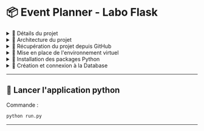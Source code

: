 # 📦 Event Planner - Labo Flask

<details>
<summary>📌 Détails du projet</summary>

## 🎯 Contexte

Développement d'une API REST en Flask permettant de gérer les événements, les utilisateurs, les inscriptions et les rôles.

---

## 📚 Objectifs pédagogiques

- Appliquer Flask en architecture MVC complète
- Utiliser SQLAlchemy pour le mapping base de données
- Implémenter la validation via Marshmallow
- Sécuriser l’API avec JWT
- Mettre en place des rôles (utilisateur, participant, admin)
- Utiliser Thunder Client ou Postman pour tester l’API

---

## 🧩 Entités à modéliser

- ✅ User : id, email, password (hashé), nom, prénom, rôle (utilisateur/participant/admin), statut,
infos complémentaires (allergies, GSM...)
- ✅ Event : id, titre, date_debut, date_fin, lieu, statut (en attente, confirmé, passé)
- ✅ Theme : id, nom (lié à Event)
- ✅ Participation : id, id_user, id_event, confirmé
- ✅ Commentaire : id, contenu, id_user, id_event (autorisé uniquement si l'événement est passé)

---

## 🛡️ Gestion des rôles

- Utilisateur : inscription, demande de participation, commenter un événement passé
- Participant : compléter son profil, s’inscrire à un événement, voir ses événements
- Admin : créer événements et thèmes, valider les demandes, bannir un utilisateur

---

## 🚀 Fonctionnalités à implémenter

- 🔴 Inscription & connexion avec JWT
- 🔴 Consultation publique des événements par date/statut
- 🔴 Demande de rôle participant et validation par admin
- 🔴 Création/gestion des événements et thèmes par admin
- 🔴 Inscription à un événement par un participant
- 🔴 Ajout de commentaire sur un événement passé

---

</details>

<details>
<summary>📌 Architecture du projet</summary>

### 📁 Arborescence du projet `EventPlanner`

```
📦 EventPlanner/                             # Dossier racine du projet Flask
│
├── 📂 app/                                  # Dossier principal de l'application Flask
│   │
│   ├── 📂 controllers/                      # Contient la logique métier (contrôle les flux entre modèles et routes)
│   │   └── 📄 user_controller.py               # Contrôleur lié à la logique utilisateur
│   │
│   ├── 📂 models/                           # Contient les modèles de données et les schémas de validation
│   │   │
│   │   ├── 📂 db/                           # Modèles de base de données (SQLAlchemy ORM)
│   │   │   ├── 📄 __init__.py                  # Initialise le sous-package `db`, importe les modèles
│   │   │   ├── 📄 base_model.py                # Modèle de base (hérité par les autres modèles)
│   │   │   ├── 📄 user_model.py                # Modèle représentant les utilisateurs
│   │   │   ├── 📄 event_model.py               # Modèle représentant les événements
│   │   │   ├── 📄 theme_model.py               # Modèle représentant les thèmes d'événement
│   │   │   ├── 📄 participation_model.py       # Modèle représentant la participation des utilisateurs
│   │   │   └── 📄 comment_model.py             # Modèle représentant les commentaires
│   │   │
│   │   ├── 📂 dto/                          # Contient les schémas de validation (Marshmallow)
│   │   │   ├── 📂 user/                        # Schémas relatifs aux utilisateurs
│   │   │   │   └── 📄 user_schema.py           # Définition des schémas Marshmallow pour User
│   │   │   ├── 📂 event/                       # Schémas relatifs aux événements
│   │   │   ├── 📂 theme/                       # Schémas relatifs aux thèmes
│   │   │   ├── 📂 participation/               # Schémas relatifs aux participations
│   │   │   └── 📂 comment/                     # Schémas relatifs aux commentaires
│   │
│   ├── 📂 routes/                           # Définition des routes Flask (Blueprints)
│   │   └── 📄 user_routes.py                   # Routes liées aux utilisateurs
│   │
│   ├── 📂 tools/                            # Modules utilitaires / outils transversaux
│   │   └── 📄 session_scope.py                 # Context manager pour gérer la session SQLAlchemy proprement
│   │
│   ├── 📄 __init__.py                       # Initialise l'application Flask, les extensions, les Blueprints
│   └── 📄 config.py                         # Paramètres de configuration (dev, prod, base de données, etc.)
│
├── 📄 .gitignore                            # Spécifie les fichiers/dossiers à ignorer par Git
├── 📄 README.md                             # Documentation générale du projet (installation, usage, etc.)
├── 📄 requirements.txt                      # Liste des dépendances Python à installer avec pip
└── 📄 run.py                                # Point d'entrée de l'application Flask (lance le serveur)
```

</details>

<details>
<summary>📌 Récupération du projet depuis GitHub</summary>

### 📥 Récupération du projet via GitHub

Commande :

```bash
# récuperer le repository
git clone https://github.com/ton-user/ton-projet.git

# se positioner sur le projet
cd ton-projet
```

</details>

<details>
<summary>📌 Mise en place de l'environnement virtuel</summary>

### 💻 Création et connexion à l'environnemment virtuel

---

#### Sur macOS / Linux (terminal Bash / Zsh)

Commande :

```bash
# 1. Créer un environnement virtuel nommé ".venv"
python3 -m venv .venv

# 2. Activer l'environnement
source .venv/bin/activate

# 3. (Facultatif) Vérifier l'environnement actif
which python
```

---

#### Sur Windows (CMD ou PowerShell)

Commande :

```bash
# 1. Créer un environnement virtuel nommé ".venv"
python -m venv .venv

# 2. Activer l'environnement
.\.venv\Scripts\activate
```

---

#### 🔚 Pour désactiver l’environnement (Mac/linux ou Windows)

Commande :

```bash
# Désactiver l'environnement
deactivate
```

---

</details>

<details>
<summary>📌 Installation des packages Python</summary>

### 🧰 Installation des dépendances nécéssaires à l'application

---

A copier/coller dans votre fichier app/requirements.txt :

```txt
# This file is used to define the dependencies for the Flask application.
Flask==3.1.1                             # Framework principal

# Database dependencies
SQLAlchemy==2.0.41                       # ORM bas niveau
Flask-SQLAlchemy==3.1.1                  # Intégration SQLAlchemy + Flask
psycopg2==2.9.10                         # Connecteur PostgreSQL

# Authentication dependencies
Flask-Login==0.6.3                       # Gestion de sessions utilisateur

# API dependencies
marshmallow==4.0.0                       # Sérialisation/désérialisation d'objets
Flask-RESTful==0.3.10                    # Aide à créer des APIs RESTful
Flask-JWT-Extended==4.7.1                # Authentification via JSON Web Tokens
```

---

Commande pour tout installer une fois l'environnement virtuelle créer :

```bash
pip install -r requirements.txt
```

---

</details>

<details>
<summary>📌 Création et connexion à la Database</summary>

### 🔗 Configuration de la database PostgreSQL

Créer une base de données via pgAdmin 4 ou autre, puis renseignez les informations dans app/config.py :

La clé secrète est utilisée par Flask pour sécuriser les sessions, les cookies, etc. (ex de site: https://djecrety.ir/)

exemple pour PostgreSQL:

```python
# Clé secrète Flask (`SECRET_KEY`)
SECRET_KEY = 'votre clé secrète ici'

# Paramètres de connexion
scheme         = "postgresql+psycopg2"
username       = "votre_utilisateur"
password       = "votre_mot_de_passe"
hostname       = "localhost"
port           = "5432"
database_name  = "nom_de_votre_base"

# Construction de l'URL de connexion
URL_DB = f"{scheme}://{username}:{password}@{hostname}:{port}/{database_name}"

# Configuration SQLAlchemy
SQLALCHEMY_DATABASE_URI = URL_DB
```

</details>

---

## 🚀 Lancer l'application python

Commande :

```bash
python run.py
```

---